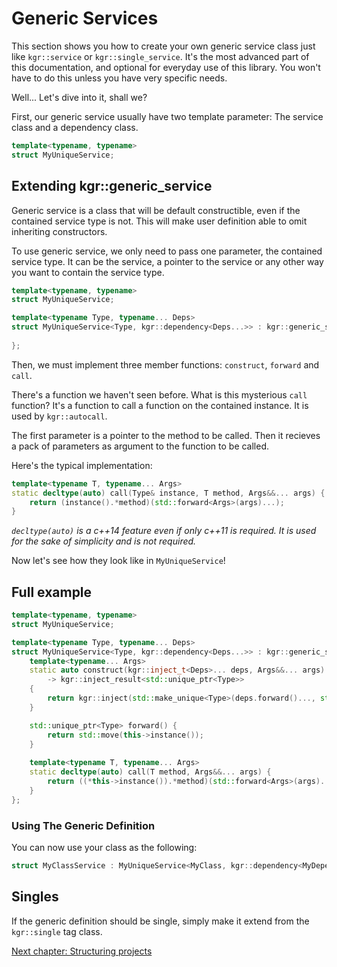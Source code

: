 Generic Services
================

This section shows you how to create your own generic service class just like `kgr::service` or `kgr::single_service`.
It's the most advanced part of this documentation, and optional for everyday use of this library.
You won't have to do this unless you have very specific needs.

Well... Let's dive into it, shall we?

First, our generic service usually have two template parameter: The service class and a dependency class.

```c++
template<typename, typename>
struct MyUniqueService;
```

## Extending kgr::generic_service

Generic service is a class that will be default constructible, even if the contained service type is not.
This will make user definition able to omit inheriting constructors.

To use generic service, we only need to pass one parameter, the contained service type. It can be the service, a pointer to the service or any other way you want to contain the service type.

```c++
template<typename, typename>
struct MyUniqueService;

template<typename Type, typename... Deps>
struct MyUniqueService<Type, kgr::dependency<Deps...>> : kgr::generic_service<std::unique_ptr<Type>> {
    
};
```

Then, we must implement three member functions: `construct`, `forward` and `call`.

There's a function we haven't seen before. What is this mysterious `call` function? It's a function to call a function on the contained instance. It is used by `kgr::autocall`.

The first parameter is a pointer to the method to be called.
Then it recieves a pack of parameters as argument to the function to be called.

Here's the typical implementation:

```c++
template<typename T, typename... Args>
static decltype(auto) call(Type& instance, T method, Args&&... args) {
    return (instance().*method)(std::forward<Args>(args)...);
}
```
    
_`decltype(auto)` is a c++14 feature even if only c++11 is required. It is used for the sake of simplicity and is not required._

Now let's see how they look like in `MyUniqueService`!

## Full example

```c++
template<typename, typename>
struct MyUniqueService;

template<typename Type, typename... Deps>
struct MyUniqueService<Type, kgr::dependency<Deps...>> : kgr::generic_service<std::unique_ptr<Type>> {
    template<typename... Args>
    static auto construct(kgr::inject_t<Deps>... deps, Args&&... args)
        -> kgr::inject_result<std::unique_ptr<Type>>
    {
        return kgr::inject(std::make_unique<Type>(deps.forward()..., std::forward<Args>(args)...));
    }

    std::unique_ptr<Type> forward() {
        return std::move(this->instance());
    }
    
    template<typename T, typename... Args>
    static decltype(auto) call(T method, Args&&... args) {
        return ((*this->instance()).*method)(std::forward<Args>(args)...);
    }
};
```

### Using The Generic Definition

You can now use your class as the following:

```c++
struct MyClassService : MyUniqueService<MyClass, kgr::dependency<MyDependencyService>> {};
```

## Singles

If the generic definition should be single, simply make it extend from the `kgr::single` tag class.

[Next chapter: Structuring projects](section12_structure.md)
